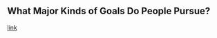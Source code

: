 ## What Major Kinds of Goals Do People Pursue?

[link](https://www.psychologytoday.com/intl/blog/ulterior-motives/202102/what-major-kinds-goals-do-people-pursue)
